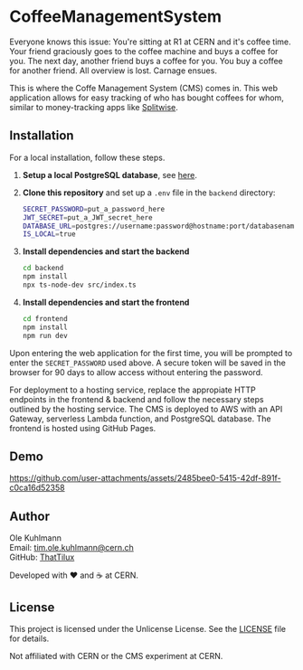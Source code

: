 # CoffeeManagementSystem

Everyone knows this issue: You're sitting at R1 at CERN and it's coffee time. Your friend graciously goes to the coffee machine and buys a coffee for you. The next day, another friend buys a coffee for you. You buy a coffee for another friend. All overview is lost. Carnage ensues. 

This is where the Coffe Management System (CMS) comes in. This web application allows for easy tracking of who has bought coffees for whom, similar to money-tracking apps like [Splitwise](https://www.splitwise.com/).

## Installation

For a local installation, follow these steps.

1. **Setup a local PostgreSQL database**, see [here](https://www.prisma.io/dataguide/postgresql/setting-up-a-local-postgresql-database).

2. **Clone this repository** and set up a `.env` file in the `backend` directory:
    ```sh
    SECRET_PASSWORD=put_a_password_here
    JWT_SECRET=put_a_JWT_secret_here
    DATABASE_URL=postgres://username:password@hostname:port/databasename
    IS_LOCAL=true
    ```

2. **Install dependencies and start the backend**
   ```sh
   cd backend
   npm install
   npx ts-node-dev src/index.ts
   ```

3. **Install dependencies and start the frontend**
   ```sh
   cd frontend
   npm install
   npm run dev
   ```

Upon entering the web application for the first time, you will be prompted to enter the ```SECRET_PASSWORD``` used above. A secure token will be saved in the browser for 90 days to allow access without entering the password.

For deployment to a hosting service, replace the appropiate HTTP endpoints in the frontend & backend and follow the necessary steps outlined by the hosting service.
The CMS is deployed to AWS with an API Gateway, serverless Lambda function, and PostgreSQL database. The frontend is hosted using GitHub Pages.

## Demo

https://github.com/user-attachments/assets/2485bee0-5415-42df-891f-c0ca16d52358



## Author

Ole Kuhlmann  
Email: [tim.ole.kuhlmann@cern.ch](mailto:tim.ole.kuhlmann@cern.ch)  
GitHub: [ThatTilux](https://github.com/ThatTilux)

Developed with ❤️ and ☕ at CERN.



## License

This project is licensed under the Unlicense License. See the [LICENSE](LICENSE) file for details.

Not affiliated with CERN or the CMS experiment at CERN.
